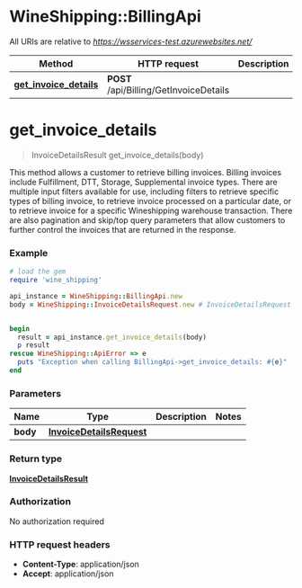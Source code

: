 # WineShipping::BillingApi

All URIs are relative to *https://wsservices-test.azurewebsites.net/*

Method | HTTP request | Description
------------- | ------------- | -------------
[**get_invoice_details**](BillingApi.md#get_invoice_details) | **POST** /api/Billing/GetInvoiceDetails | 

# **get_invoice_details**
> InvoiceDetailsResult get_invoice_details(body)



This method allows a customer to retrieve billing invoices. Billing invoices include Fulfillment, DTT, Storage, Supplemental invoice types. There are multiple input filters available for use, including filters to retrieve specific types of billing invoice, to retrieve invoice processed on a particular date, or to retrieve invoice for a specific Wineshipping warehouse transaction.  There are also pagination and skip/top query parameters that allow customers to further control the invoices that are returned in the response.

### Example
```ruby
# load the gem
require 'wine_shipping'

api_instance = WineShipping::BillingApi.new
body = WineShipping::InvoiceDetailsRequest.new # InvoiceDetailsRequest | 


begin
  result = api_instance.get_invoice_details(body)
  p result
rescue WineShipping::ApiError => e
  puts "Exception when calling BillingApi->get_invoice_details: #{e}"
end
```

### Parameters

Name | Type | Description  | Notes
------------- | ------------- | ------------- | -------------
 **body** | [**InvoiceDetailsRequest**](InvoiceDetailsRequest.md)|  | 

### Return type

[**InvoiceDetailsResult**](InvoiceDetailsResult.md)

### Authorization

No authorization required

### HTTP request headers

 - **Content-Type**: application/json
 - **Accept**: application/json



